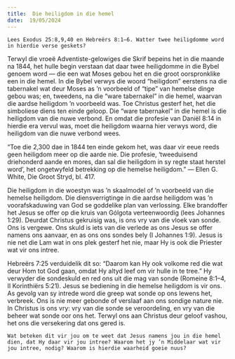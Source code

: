 ```yaml
---
title:  Die heiligdom in die hemel
date:  19/05/2024
---
```


`Lees Exodus 25:8,9,40 en Hebreërs 8:1–6. Watter twee heiligdomme word in hierdie verse geskets?`

Terwyl die vroeë Adventiste-gelowiges die Skrif bepeins het in die maande na 1844, het hulle begin verstaan dat daar twee heiligdomme in die Bybel genoem word — die een wat Moses gebou het en die groot oorspronklike een in die hemel. In die Bybel verwys die woord “heiligdom” eerstens na die tabernakel wat deur Moses as ’n voorbeeld of “tipe” van hemelse dinge gebou was; en, tweedens, na die “ware tabernakel” in die hemel, waarvan die aardse heiligdom ’n voorbeeld was. Toe Christus gesterf het, het die simboliese diens ten einde geloop. Die “ware tabernakel” in die hemel is die heiligdom van die nuwe verbond. En omdat die profesie van Daniël 8:14 in hierdie era vervul was, moet die heiligdom waarna hier verwys word, die heiligdom van die nuwe verbond wees.

“Toe die 2,300 dae in 1844 ten einde gekom het, was daar vir eeue reeds geen heiligdom meer op die aarde nie. Die profesie, ‘tweeduisend driehonderd aande en mores, dan sal die heiligdom in sy regte staat herstel word’, het ongetwyfeld betrekking op die hemelse heiligdom.” — Ellen G. White, Die Groot Stryd, bl. 417.

Die heiligdom in die woestyn was ’n skaalmodel of ’n voorbeeld van die hemelse heiligdom. Die diensverrigtinge in die aardse heiligdom was ’n voorafskaduwing van God se goddelike plan van verlossing.  Elke brandoffer het Jesus se offer op die kruis van Gólgota verteenwoordig (lees Johannes 1:29). Deurdat Christus gekruisig was, is ons vry van die vloek van sonde. Ons is vergewe. Ons skuld is iets van die verlede as ons Jesus se offer namens ons aanvaar, en as ons ons sondes bely (I Johannes 1:9). Jesus is nie net die Lam wat in ons plek gesterf het nie, maar Hy is ook die Priester wat vir ons intree.

Hebreërs 7:25 verduidelik dit so: “Daarom kan Hy ook volkome red die wat deur Hom tot God gaan, omdat Hy altyd leef om vir hulle in te tree.” Hy verwyder die sondeskuld en red ons uit die mag van sonde (Romeine 8:1–4, II Korinthiërs 5:21). Jesus se bediening in die hemelse heiligdom is vir ons. As gevolg van sy intrede word die greep wat sonde op ons lewens het, verbreek. Ons is nie meer gebonde of verslaaf aan ons sondige nature nie. In Christus is ons vry: vry van die sonde se veroordeling, en vry van die beheer wat sonde oor ons het. Terwyl ons aan Christus deur geloof vashou, het ons die versekering dat ons gered is.

`Wat beteken dit vir jou om te weet dat Jesus namens jou in die hemel dien, dat Hy daar vir jou intree? Waarom het jy ’n Middelaar wat vir jou intree, nodig? Waarom is hierdie waarheid goeie nuus?`